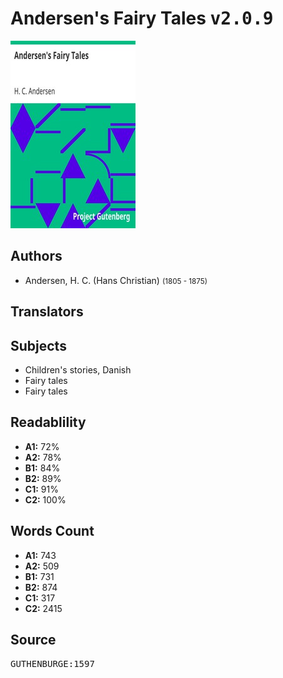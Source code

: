 # Andersen's Fairy Tales <kbd>v2.0.9</kbd>

![](./cover.medium.jpg "")

## Authors


 - Andersen, H. C. (Hans Christian) <small>(1805 - 1875)</small>

## Translators



## Subjects


 - Children's stories, Danish
 - Fairy tales
 - Fairy tales

## Readablility


 - **A1:** 72%
 - **A2:** 78%
 - **B1:** 84%
 - **B2:** 89%
 - **C1:** 91%
 - **C2:** 100%

## Words Count


 - **A1:** 743
 - **A2:** 509
 - **B1:** 731
 - **B2:** 874
 - **C1:** 317
 - **C2:** 2415

## Source


<kbd>GUTHENBURGE:1597</kbd>
